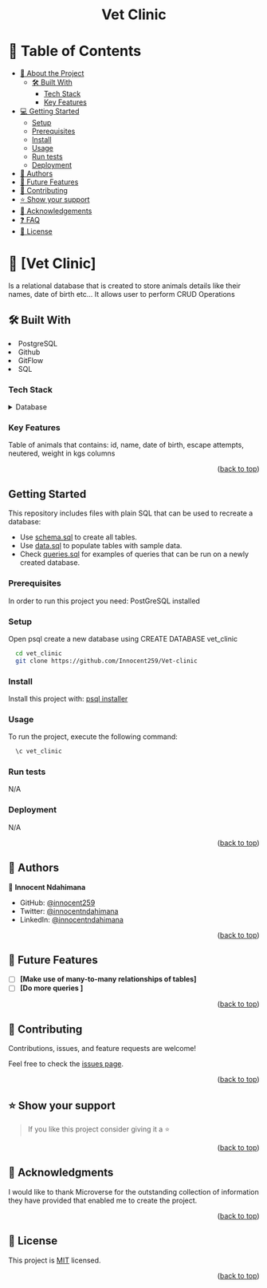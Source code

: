<a name="readme-top"></a>

<div align="center">

  <h1><b>Vet Clinic</b></h1>

</div>
<!-- TABLE OF CONTENTS -->

# 📗 Table of Contents

- [📖 About the Project](#about-project)
  - [🛠 Built With](#built-with)
    - [Tech Stack](#tech-stack)
    - [Key Features](#key-features)
- [💻 Getting Started](#getting-started)
  - [Setup](#setup)
  - [Prerequisites](#prerequisites)
  - [Install](#install)
  - [Usage](#usage)
  - [Run tests](#run-tests)
  - [Deployment](#triangular_flag_on_post-deployment)
- [👥 Authors](#authors)
- [🔭 Future Features](#future-features)
- [🤝 Contributing](#contributing)
- [⭐️ Show your support](#support)
- [🙏 Acknowledgements](#acknowledgements)
- [❓ FAQ](#faq)
- [📝 License](#license)

<!-- PROJECT DESCRIPTION -->

# 📖 [Vet Clinic] <a name="about-project"></a>
Is a relational database that is created to store animals details like their names, date of birth etc... It allows user to perform CRUD Operations

## 🛠 Built With <a name="built-with"></a>
<li>PostgreSQL</li>
<li>Github</li>
<li>GitFlow</li>
<li>SQL</li>

### Tech Stack <a name="tech-stack"></a>
<details>
<summary>Database</summary>
  <ul>
    <li><a href="https://www.postgresql.org/">PostgreSQL</a></li>
  </ul>
</details>

<!-- Features -->

### Key Features <a name="key-features"></a>

Table of animals that contains: id, name, date of birth, escape attempts, neutered, weight in kgs columns

<p align="right">(<a href="#readme-top">back to top</a>)</p>


<!-- GETTING STARTED -->

## Getting Started

This repository includes files with plain SQL that can be used to recreate a database:

- Use [schema.sql](./schema.sql) to create all tables.
- Use [data.sql](./data.sql) to populate tables with sample data.
- Check [queries.sql](./queries.sql) for examples of queries that can be run on a newly created database.

### Prerequisites

In order to run this project you need:
PostGreSQL installed

### Setup

Open psql
create a new database using CREATE DATABASE vet_clinic

```sh
  cd vet_clinic
  git clone https://github.com/Innocent259/Vet-clinic
```

### Install

Install this project with:
[psql installer](https://www.postgresql.org/download/)

### Usage

To run the project, execute the following command:



```sh
  \c vet_clinic
```

### Run tests

N/A

### Deployment

N/A

<p align="right">(<a href="#readme-top">back to top</a>)</p>

<!-- AUTHORS -->

## 👥 Authors <a name="authors"></a>

👤 **Innocent Ndahimana**

- GitHub: [@innocent259](https://github.com/Innocent259)
- Twitter: [@innocentndahimana](https://www.linkedin.com/in/innocent259/)
- LinkedIn: [@innocentndahimana](https://twitter.com/ndahimana259)


<p align="right">(<a href="#readme-top">back to top</a>)</p>

<!-- FUTURE FEATURES -->

## 🔭 Future Features <a name="future-features"></a>

- [ ] **[Make use of many-to-many relationships of tables]**
- [ ] **[Do more queries ]**

<p align="right">(<a href="#readme-top">back to top</a>)</p>

<!-- CONTRIBUTING -->

## 🤝 Contributing <a name="contributing"></a>

Contributions, issues, and feature requests are welcome!

Feel free to check the [issues page](https://github.com/Innocent259/Vet-clinic/issues).

<p align="right">(<a href="#readme-top">back to top</a>)</p>

<!-- SUPPORT -->

## ⭐️ Show your support <a name="support"></a>

> If you like this project consider giving it a ⭐️

<p align="right">(<a href="#readme-top">back to top</a>)</p>

<!-- ACKNOWLEDGEMENTS -->

## 🙏 Acknowledgments <a name="acknowledgements"></a>

I would like to thank Microverse for the outstanding collection of information they have provided that enabled me to create the project. 

<p align="right">(<a href="#readme-top">back to top</a>)</p>

<!-- LICENSE -->

## 📝 License <a name="license"></a>

This project is [MIT](./LICENSE) licensed.

<p align="right">(<a href="#readme-top">back to top</a>)</p>
